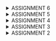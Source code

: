 <details>
<summary>ASSIGNMENT 6 </summary>

# == ASSIGNMENT 6 QUESTIONS AND ANSWERS: =

 ## 1. Explain the benefits of using JavaScript in developing web applications!
    Java script supports object-oriented, imperative, event-driven and functional programming. This allows web developers to create complex functions that can work on websites. It can increase interaction between web pages and users and enables dynamic page manipulation.   In event-driven programming which increases web page and user interaction, some functions can be run after a certain event is triggered on the website at any time. 
    For example clicking on a button that changes the color of the website will immediately make the website change color. JavaScript can also create buttons on websites that will change color once clicked on or make the website automatically change appearance based on the time of the day, which all increase interactivity. Another example is this dynamism technique called AJAX or Asynchronous JavaScript And XML.
    With AJAX, asynchrnous data exchange between the server and browser can occur in the background. AJAX can also send data in different file types to the server.
    In addition, JavaScript code is not executed on the server side but on the client side, hence the server performance is not affected if many users are interacting with the website, rather the performance of the website depends on the user's device specifications. JavaScript can also let certain parts of a page get updated without refreshing the entire page.
 
 ## 2. Explain why we need to use await when we call fetch()! What would happen if we don't use await?
    The await function is used to tell the web browser to wait for the result or promise of an async function before the rest of that function is executed. Without an await keyword the function will be executed synchronously and not asynchronously. Await keywords make sure that the function will be executed step by step in the background.
 
 ## 3. Why do we need to use the csrf_exempt decorator on the view used for AJAX POST?
    The decorator tells Django to not check the CSRF token when a POST request is sent with AJAX. This eliminates the need for the user to get their CSRF token checked for validation each time AJAX POST is requested.
 
 ## 4. On this week's tutorial, the user input sanitization is done in the back-end as well. Why can't the sanitization be done just in the front-end?
    Since front-end sanitization does not cover client-side code manipulation tactics such as XSS or injection attacks such as with SQL, implementing back-end sanitization is necessary.

 ## 5. Explain how you implemented the checklist above step-by-step (not just following the tutorial)!
    
    Modify the previously created assignment 5 to use AJAX.

    1. AJAX GET:
        a.  Modify the codes in data cards to able to use AJAX GET.

            1. In main.html in main/templates I added the code below so that it can retrieve data with AJAX
                <html>
                 async function getProductEntries(){
                  return fetch("{% url 'main:show_json' %}").then((res) => res.json())
                 }
                </html>
  
        b. Retrieve data using AJAX GET. Make sure that the datas retrieved are only the datas belonging to the logged in user.
        
            1.  To do this, I changed the paramater in Product.objects.filter from pk=id to user=request.user in views.py
   
   ```python
           def show_xml_by_id(request, id):
               data = Product.objects.filter(user=request.user)
               return HttpResponse(serializers.serialize("xml", data), content_type="application/xml")

           def show_json_by_id(request, id):
               data = Product.objects.filter(user=request.user)
               return HttpResponse(serializers.serialize("json", data), content_type="application/json")
   ```
   
    2. AJAX POST:
        a. Create a button that opens a modal with a form for adding a product entry.

            1. In main/templates main.html, I inserted code that with the help of Tailwind will create a modal

                <html>
                             <div id="crudModal" tabindex="-1" aria-hidden="true" class="hidden fixed inset-0 z-50 w-full flex items-center justify-center bg-gray-800 bg-opacity-50 overflow-x-hidden overflow-y-auto transition-opacity duration-300 ease-out">
                                 <div id="crudModalContent" class="relative bg-white rounded-lg shadow-lg w-5/6 sm:w-3/4 md:w-1/2 lg:w-1/3 mx-4 sm:mx-0 transform scale-95 opacity-0 transition-transform transition-opacity duration-300 ease-out">
                                     <!-- Modal header -->
                                     <div class="flex items-center justify-between p-4 border-b rounded-t">
                                     <h3 class="text-xl font-semibold text-gray-900">
                                         Add New Product Entry
                                     </h3>
                                     <button type="button" class="text-gray-400 bg-transparent hover:bg-gray-200 hover:text-gray-900 rounded-lg text-sm p-1.5 ml-auto inline-flex items-center" id="closeModalBtn">
                                         <svg aria-hidden="true" class="w-5 h-5" fill="currentColor" viewBox="0 0 20 20" xmlns="http://www.w3.org/2000/svg">
                                         <path fill-rule="evenodd" d="M4.293 4.293a1 1 0 011.414 0L10 8.586l4.293-4.293a1 1 0 111.414 1.414L11.414 10l4.293 4.293a1 1 0 01-1.414 1.414L10 11.414l-4.293 4.293a1 1 0 01-1.414-1.414L8.586 10 4.293 5.707a1 1 0 010-1.414z" clip-rule="evenodd"></path>
                                         </svg>
                                         <span class="sr-only">Close modal</span>
                                     </button>
                                     </div>
                                     <!-- Modal body -->
                                     <div class="px-6 py-4 space-y-6 form-style">
                                     <form id="ProductEntryForm">
                                         <!-- Added csrf token -->
                                         {% csrf_token %}
                                         <div class="mb-4">
                                         <label for="name" class="block text-sm font-medium text-gray-700">Name</label>
                                         <input type="text" id="name" name="name" class="mt-1 block w-full border border-gray-300 rounded-md p-2 hover:border-blue-700" placeholder="Enter cookie name" required>
                                         </div>
                                         <div class="mb-4">
                                         <label for="price" class="block text-sm font-medium text-gray-700">Price</label>
                                         <textarea id="price" name="price" rows="3" class="mt-1 block w-full h-52 resize-none border border-gray-300 rounded-md p-2 hover:border-blue-700" placeholder="Enter the price" required></textarea>
                                         </div>
                                         <div class="mb-4">
                                         <label for="description" class="block text-sm font-medium text-gray-700">Description</label>
                                         <input type="text" id="description" name="description" min="1" max="10" class="mt-1 block w-full border border-gray-300 rounded-md p-2 hover:border-blue-700" placeholder="Enter the description" required>
                                         </div>
                                     </form>
                                     </div>
                                     <!-- Modal footer -->
                                     <div class="flex flex-col space-y-2 md:flex-row md:space-y-0 md:space-x-2 p-6 border-t border-gray-200 rounded-b justify-center md:justify-end">
                                     <button type="button" class="bg-gray-500 hover:bg-gray-600 text-white font-bold py-2 px-4 rounded-lg" id="cancelButton">Cancel</button>
                                     <button type="submit" id="submitProductEntry" form="ProductEntryForm" class="bg-blue-700 hover:bg-blue-600 text-white font-bold py-2 px-4 rounded-lg">Save</button>
                                     </div>
                                 </div>
                                 </div>
                </html>
   
            2. I also added this to make a button for opening the modal form for making a cookie entry with AJAX
              <html>
                                      <button data-modal-target="crudModal" data-modal-toggle="crudModal" class="btn bg-blue-800 hover:bg-blue-900 text-white font-bold py-2 px-4 rounded-lg transition duration-300 ease-in-out transform hover:-translate-y-1 hover:scale-105" onclick="showModal();">
                                          Add New Cookie Entry by AJAX
                                      </button>
              </html>

        b. Create a new view function to add a new product entry to the database.

            1. I imported the following in views.py
               <html>
                     from django.views.decorators.csrf import csrf_exempt
                     from django.views.decorators.http import require_POST
               </html>

            2. I then created a new function called add_product_entry_ajax to add new products with AJAX in views.py

```python
                @csrf_exempt
                @require_POST
                def add_product_entry_ajax(request):
                    name = strip_tags(request.POST.get("name"))
                    price = strip_tags(request.POST.get("price"))
                    description = strip_tags(request.POST.get("description"))
                    user = request.user

                    new_product = Product(
                        name=name, price=price,
                        description=description,
                        user=user
                    )
                    new_product.save()

                    return HttpResponse(b"CREATED", status=201)
```

            3. Next I did URL routing for the new function by importing add_product_entry_ajax in urls.py

        c. Create a /create-ajax/ path that routes to the new view function you created.

            1. To do this, I added this line path('create-product-entry-ajax', add_product_entry_ajax, name='add_prodduct_entry_ajax') in urpatterns in urls.py

        d. Connect the form you created inside the modal to the /create-ajax/ path.

            1. I connected it by adding the function addProductEntry() in main.html in main/templates. The line that connects the modal to creating a new product entry with AJAX is this fetch("{% url 'main:add_product_entry_ajax' %}" ...).

               <html>
                      <script>
                              function addProductEntry() {
                                  const form = document.querySelector('#ProductEntryForm'); 
                                  const formItems = new FormData(form);
                                  fetch("{% url 'main:add_product_entry_ajax' %}", {
                                      method: "POST",
                                      body: formItems,
                                  })
                                  .then(response => {
                                      if (response.ok) {
                                      refreshProductEntries();
                                      form.reset();
                                      } else {
                                      alert('Failed to add cookie.');
                                      }
                                  })
                                  .catch(error => {
                                      console.error('Error:', error);
                                      alert('An error occurred.');
                                  });
                                  return false;
                                  }    
                      </script>
              </html>

        e. Perform asynchronous refresh on the main page to display the latest item list without reloading the entire main page.

            1. Asynchronous refresh happens automatically after I create a new product entry with AJAX. This snippet of code refreshese the page automatically after a product entry is made with AJAX as it calls hideModal();.
               <html>
                             <script>
                               document.getElementById("ProductEntryForm").addEventListener("submit", (e) => {
                                   e.preventDefault();
                                   addProductEntry();
                                   hideModal();
                                   })
                              </script>
               </html>

        f. Making AJAX GET and AJAX POST secure
            
            1. I added this line in views.py and forms.py
                from django.utils.html import strip_tags

            2. I then added strip_tags in the following code snippets:

                This snippet is in forms.py:
                    def clean_name(self):
                        name = self.cleaned_data["name"]
                        return strip_tags(name)

                    def clean_price(self):
                        price = self.cleaned_data["price"]
                        return strip_tags(price)
                    
                    def clean_description(self):
                        description = self.cleaned_data["description"]
                        return strip_tags(description)
                        
                This snippet is in views.py:
                    @csrf_exempt
                    @require_POST
                    def add_product_entry_ajax(request):
                        name = strip_tags(request.POST.get("name"))
                        price = strip_tags(request.POST.get("price"))
                        description = strip_tags(request.POST.get("description"))
                        ...



</details>

<details>
<summary>ASSIGNMENT 5</summary>

# == ASSIGNMENT 5 QUESTIONS AND ANSWERS: ==

 ## 1. If there are multiple CSS selectors for an HTML element, explain the priority order of these CSS selectors!

    There are four CSS selectors: inline styles, ID selectors, classes selector and element selector.
    The most prioritized are the inline styles and the least prioritized are the element selectors.

    Each selector has a specifity value, with inline styles having the highest value. Selectors with the higher value are prioritized more.

 
 ## 2. Why does responsive design become an important concept in web application development? Give examples of applications that have and have not implemented responsive design!

    Responsive design is important because it ensures that a website fits the resolution of the device it is being viewed on. Websites should look like it fit the screens of desktops, mobile phones and tablets because if they did not then navigating them would be tedious. For instance, a user navigating a website that is meant to fit a desktop screen on a mobile phone would have to scroll a lot or some buttons on the website would be unaccessible, essentially making the website unuseable -this is unresponsive design.

    For example the Fasilkom SCELE website has responsive design because it can fit both on a desktop and mobile phone screen.  
        
    Responsive design makes interacting with websites more engaging and they provide the user with feedback and information regarding their actions on the website. Responsive designs can also indicate if the website is working properly or not. In addition, responsive design follows some of Shneideran's 8 Golden Rules of Interface Design which is offering informative feedback, seek universal usability, strive for consistency and supporting internal locus of control.
    
    For example in the mental health tracker website when the cursor hovers over the oroduct card, it rotates slightly. Another example are buttons that change color when hovered or clicked on.

    Unresponsive design is the opposite. For example buttons can be unresponsive when they are disabled, meaning they cannot be clicked.
 
 ## 3. Explain the differences between margin, border, and padding, and how to implement these three things!
 
    The CSS box model consists of a margin, border, padding and content. With the margin and padding on the outermost and innermost areas respectively. 
    The margin is an area around the border, padding and content.
    The border is an area around the content and padding.
    The padding is an area inside the content.

    There are ways to implement the margin, border and padding which are all implemented in the global.css file.
    
    The border can be used in various to style areas around text which is content. They are used to enclose text in a box and the color and thickness of the border can be styled. Examples of such ways as follows border-color: #674ea7, border: 2px solid #bcbcbc; and border-radius: 0.375rem. Borders can also be used to style buttons.

    The padding can be used to style buttons, header, forms and content sections. It specifies color and the area the content will occupy. and  For example this is padding used for a header's dimensions, 20px 20px 20px 40px. In another example, giving a button padding: 10px means that it will be 10 pixels in length and height. Padding color can be changed through this way background-color: rgb(231, 168, 86).

    The margin can be used to style content sections and for managing the placement of the layers inside of the CSS box model. It can be used to justify, or align ext and content to the left or right. For example margin: 0 auto; means that the content will be placed in the center of a the CSS box and a margin can be added to the top, left, right or bottom of content. For example margin-top: 20px; means that the closest other content can be above the first content is 20 pixels.

    Here is an example of all three aspects used together:

    .box-element {
            margin: 30px; /* the space outside the element */
            border: 2px solid black; /* the border around the element */
            padding: 20px; /* the space inside the element */
        }
    
 ## 4. Explain the concepts of flex box and grid layout along with their uses!

    The flex box is a CSS3 layout and is backwards compatible. It eliminates the need to use float and positioning for content such as margins. To create a FlexBox, a flex container has to be made. For example, this flex container:
    <div class="flex-container">
        <div>1</div>
        <div>2</div>
        <div>3</div>
    </div>
    looks like a long blue rectangle with three smaller white squares in it with the numbers 1, 2 and 3 on each box in black, default arial font.
    To make it flexible, its display must be set this way
    .flex-container {
        display: flex;
    }.

    A flexible flex box can be used to stack flex items horizontally or vertically in the flex box, to add the order of stacking can be changed as well. Flex items can also be warped, not warped or warped in reverse order in the flex box.
    Flex items can also be justified and aligned in various ways.

    The flex items can also have their size, order and alignment stylized. To add, the area of the entire flex box can be warped to fit on both desktop and mobile phone screens.


    The grid layout is a module that uses rows and columns and seperates the space of a webpage into two-dimensional sections. It is used for exact placement of images or items and for creating complex layouts. Grid layouts also enable layering of items.

 ## 5. Explain how you implemented the checklist above step-by-step (not just following the tutorial)!

    1. Implement functions to delete and edit products.

        1. I created a new function called edit_product in views.py.
    
        2. I then imported reverse as part of the django.shortcuts.

        3. In main/templates I made a file called edit_product.html.

        4. I then made URL routing for the edit_product.html so that my project will be able to handle editing requests and actually edit products.

        5. In main.html in main/templates I added code to create a button for editing products

        6. In views.py I created a function that will delete products 

        7. Next I did URL routing for delete_products

    2. Customize the design of the HTML templates that have been created in previous assignments using CSS or a CSS framework (such as Bootstrap, Tailwind, Bulma) with the following conditions:

        2. a. Customize the login, register, and add product pages to be as attractive as possible.

            1. In the templates directory I connected my Django project with Tailwind by adding the line below
            <script src="https://cdn.tailwindcss.com"> </script>.

            2. Then I created a new directory in root called static/css and created a file called global.css.

            3. I then linked global.css in base.html by adding     <link rel="stylesheet" href="{% static 'css/global.css' %}"/>

            4. In global.css I added some styles so that the style on every page will be consistent.

            5. Then I updated the code of login.html in /main/templates to stylize it

            6. Next, I changed the code of register.html in the same directory to add styles

            7. To create the product page I added product_card.html in /main/templates

            8. To display the styled product cards, I changed the code in main.html in /main/templates by including product_card.html


        2. b. Customize the product list page to be more attractive and responsive. Then, consider the following conditions:

            i. If there are no products saved in the application, the product list page will display an image and a message that no products are registered.
            
                1. To allow my project to display images I went to settings.py in /e_commerce_app and added 'whitenoise.middleware.WhiteNoiseMiddleware' in the MIDDLEWARE section.

                2. Then I created a new directory in root called /static/css and created a folder called images in /static

                3. I added a png image of a sad face in /static and named it sad.png

                4. To display the image, I added a path to it in main.html

                5. To ensure that it will appear if there are no products available, I created an if statement {% if not product_entry %} and included the image source below it

                6. I also added text stating that "There are no cookies data in Cookie Panda."
 
            ii. If there are products saved, the product list page will display details of each product using cards (must not be exactly the same as the design in the Tutorial!).

                1. Following the if statement from earlier, to display the details of each product I created an else statement {% for product_entry in product_entries %}
            
                2. Under this statement I included the product cards that will present the product details

                3. I customized the design of each card in card_product.html

    3. For each product card, create two buttons to edit and delete the product on that card!

        1. I put the buttons in card_product.html in their own class
        
        2. I then set their colors to blue

        3. The edit and delete button are url routed to edit_product and delete_product respectively so that they can both do what they are supposed to do

    4. Create a navigation bar (navbar) for the features in the application that is responsive to different device sizes, especially mobile and desktop.

        1. To make sure that the website is responsive to different device sizes in general, I added this line in base.html in /templates
             <meta name="viewport" content="width=device-width, initial-scale=1">.
        
        2. To start, I created a file called navbar.html in templates/ directory and filled it with code that will stylize it.

        3. I then linked the navbar.html to main.html, edit_product.html and create_product_entry.html by adding this line {% include 'navbar.html' %} below {% block content %}.

        4. I set the color of the navigation bar to yellow.

        5. The code in navbar.html is divided into two parts, the first part is for showing up on desktops while the other part is for showing up on mobile phones.

</details>

<details>
<summary> ASSIGNMENT 4 </summary>

# == ASSIGNMENT 4 QUESTIONS AND ANSWERS: ==

## 1. What is the difference between HttpResponseRedirect() and redirect()?

    HttpResponseRedirect() takes a URL as the first argument. It's used to direct the user between different web pages on a browser that have a URL.
    While redirect() is more flexible because it can take URLs, models and views as a parameter. This function will return a HttpResponseRedirect to the respective URL of the parameter given.
    In this app, it's used to bring the user back to the main page after creating an account. It's shown in this code snippet:
            
            messages.success(request, 'Your account has been successfully created!')
            return redirect('main:login')

## 2. Explain how the Product model is linked with User!
    
    The product model is linked with every user via foreign key as shown here in models.py

    class Product(models.Model):
    user = models.ForeignKey(User, on_delete=models.CASCADE)

    So each instance of a product model along with all the data of said model is associated with one user

    In views.py, when a product is created it is associated with a user as shown here, as well as the data associated with the product created by the user

                product = form.save(commit=False)
                roduct.user = request.user
 
## 3. What is the difference between authentication and authorization, and what happens when a user logs in? Explain how Django implements these two concepts.

    Authentication is the process of verifying the correct identity of a user logging in.
    While authorization is granting said users persmissions for actions based on their role or level in the database, for example an admin of a database has permission to read and write all data.

    When a user logs in, they first undergo authentication.
    Using the AuthenticationForm module, Django checks if both the username and password inputted both match a user account's login information in the database. When both match then the user logging in is granted access to the website. The get_user() function is ran and it retrieves the user model, alongside all the models and data associated with said user. While getting logged in, Django checks what roles, levels or permission the logged in user has and grants them their permissions. The user is then redirected to the main  page. The login function gives the user a session ID and their requests are tracked via cookies.

    Django uses the modules below for authentication:

    from django.contrib.auth.forms import UserCreationForm, AuthenticationForm
    from django.contrib.auth import authenticate, login, logout
    from django.contrib.auth.decorators import login_required

    This decorator @login_required(login_url='/login') restricts website access to users who are logged in, this is a form of authorization.

## 4. How does Django remember logged-in users? Explain other uses of cookies and whether all cookies are safe to use.

    It remembers logged-in users based on cookies and sessions. When a user logs in, a cookie is created with a session ID and CSRF Token associated with the same user on their web broswer. This cookies data is stored on the server side and every time the user makes a request, their session ID and cookie is checked. This allows Django to identify the user based on their session ID and cookies and retrieve data associated with the user's session.

    Cookies can be used to track and study how a user interacts with a website, store items put in a shopping cart and maintain website preferences of the user.

    Cookies that are not secure are not safe to use and they can be used maliciously if stolen from users by hackers, allowing them to impersonate them. 

 
## 5. Explain how did you implement the checklist step-by-step (apart from following the tutorial).
  
    1. Implement the register, login, and logout functions so that the user can access the application freely.
    

        1. I first activated the python environment
        
        2. I then exported the following functions to views.py

            from django.contrib.auth.forms import UserCreationForm
            from django.contrib import messages

            So that user accounts can be created

        3. There needs to be a function that uses the UserCreationForm module so I added this in views.py

            def register(request):
                form = UserCreationForm()

                if request.method == "POST":
                    form = UserCreationForm(request.POST)
                    if form.is_valid():
                        form.save()
                        messages.success(request, 'Your account has been successfully created!')
                        return redirect('main:login')
                context = {'form':form}
                return render(request, 'register.html', context)

        4. I then created a HTML file caled register.html for showing the user registration form on a web browser in the directory main/templates

        5. I then did URL routing for register in urls.py by importing register and creating an URL path for it

        6. To create the login funtion I imported the following modules in views.py and created a function called login_user

            from django.contrib.auth.forms import UserCreationForm, AuthenticationForm
            from django.contrib.auth import authenticate, login

            def login_user(request):
                if request.method == 'POST':
                    form = AuthenticationForm(data=request.POST)

                    if form.is_valid():
                            user = form.get_user()
                            login(request, user)
                            return redirect('main:show_main')

                else:
                    form = AuthenticationForm(request)
                context = {'form': form}
                return render(request, 'login.html', context)


        7. I then created another HTML file called login.html in the directory main/templates

        8. Finally, I did URL routing for login in urls.py

        9. For the logout feature I imported these modules and created a function called logout_user in views.py

            from django.contrib.auth import logout

            def logout_user(request):
                logout(request)
                return redirect('main:login')

        10. In main.html I added these lines to create a button for logging out

            <a href="{% url 'main:logout' %}">
                <button>Logout</button>
            </a>

        11. Before the functions above can be used, I have to block access from the main page for users who are not logged in. To do that I imported this module in views.py

            from django.contrib.auth.decorators import login_required

        12. I then added this line above the show_main function

    2. Make two user accounts with three dummy data each, using the model made in the application beforehand so that each data can be accessed by each account locally.

        1. I created a folder in main directory called management and added an empty file called __init__.py
        
        2. I then created another folder called commands and added the files __init__.py which is empty and create_dummy_users.py

        3. I imported libraries and added information for the two dummy users. Here are their login data.

        Account 1:
            Username: CookieCat
            Password: cookiecookie123

        Account 2:
            Username: ChocoDog
            Password: choco123
        
        4. I then ran python manage.py create_dummy_users to create the dummy users


    3. Connect the models Product and User.


        1. To start I added the following lines in models.py, one at the top and the other below the Product class

            from django.contrib.auth.models import User

            user = models.ForeignKey(User, on_delete=models.CASCADE)

        2. In views.py I altered this if statement under create_product_entry function to this
            
                if form.is_valid() and request.method == "POST":
                    product_entry = form.save(commit=False)
                    product_entry.user = request.user
                    product_entry.save()
                    return redirect('main:show_main')

        3. I added this as a new context in views.py

                    'name': request.user.username,

            and changed .all() in show_main to this

                    filter(user=request.user)


    4. Display logged in user details such as username and apply cookies like last login to the application's main page.

        1. To set the cookies up for the latest logged in user, I imported the following modules in views.py

            import datetime
            from django.http import HttpResponseRedirect
            from django.urls import reverse

        2. Then in views.py, I changed the code for if form.is_valid() to the following 

            if form.is_valid():
                user = form.get_user()
                login(request, user)
                response = HttpResponseRedirect(reverse("main:show_main"))
                response.set_cookie('last_login', str(datetime.datetime.now()))
                return response

        3. I added this line in context of the show_main function in views.py so that the cookies data can be displayed 

                'last_login': request.COOKIES['last_login'],

        4. I changed the code under logout_user to this:

                logout(request)
                response = HttpResponseRedirect(reverse('main:login'))
                response.delete_cookie('last_login')
                return response

        5. I then added this line below the log out button

            <h5>Last login session: {{ last_login }}</h5>
</details>

<details>
<summary> ASSIGNMENT 3 </summary>

# == ASSIGNMENT 3 QUESTIONS AND ANSWERS: == #

<< Link for Screenshots for XML, JSON, XML by ID and JSON by ID >>
<< https://docs.google.com/document/d/1_K4jK-_b2kweG8Sl_gUZz0fhp48jUh3XQXMI37tgUaM/edit >>
 
## 1>>> Explain why we need data delivery in implementing a platform.

    So that different parts of a platform can communicate with each other and accomplish tasks they are required to do.
    URL routing is one such method and it allows an application to be displayed on a web browser. Without data delivery in a platform, applications would run very slowly and inconvenient and primitive methods would have to be implemented for data delivery.
    The platform is not static anymore as with data delivery, synchronous communication is enabled between the users, platform and the administrators.


## 2>>> In your opinion, which is better, XML or JSON? Why is JSON more popular than XML?

    I think JSON is better because its size is generally smaller than XML, its data can be transferred quicker and it is more human-readable. XML takes more time to read due to its hierarchical structure while JSON is more compact and shorter.

    JSON is more popular because it is flexible in applications and is easy to parse.
    JSON is also widely used for data transfer in mobile applications in which data transfer needs to be completed as quick as possible.


## 3>>> Explain the functional usage of is_valid() method in Django forms. Also explain why we need the method in forms.

    The method is_valid() performs a validation check on data entered in Django forms, it makes sure that the data entered matches the type and constraints set for each data query. This eliminates the need for administrators to read through and check forms that have wrong data type inputted such as numbers in a query for words, thus saving time.
    This also prevents users from accidentally inputting the wrong or empty data in forms, giving them a chance to recheck their answers and input them correctly.
    

## 4>>> Why do we need csrf_token when creating a form in Django? What could happen if we did not use csrf_token on a Django form? How could this be leveraged by an attacker?

    A CSRF token is a large randomly generated number given to each authenticated user that visits a django-based website. This token ensures that requests from the user cannot be done on malicious websites without their consent, called cross site request forgery. They provide security for authenticated users by allowing them and them only to issue forms and requests, stopping malicious users from making requests in place of the authenticated user without consent. 
    Without CSRF tokens, stealing money from accounts on banking websites would be so easy. The thief would send a link that has a request to send money from the victim's account to their account on their website and have the authenticated user click it. After the user connects to the malicious site, the request will be sent to the bank and the money will be transferred.
    

## 5>>> Explain how you implemented the checklist above step-by-step (not just following the tutorial).

        1>> Create a form input to add a model object to the previous app.

            1> I first created a base template for all the other web pages called base.html.

            2> I then added 
            ```
            'DIRS': [BASE_DIR / 'templates']
            ```
            in settings.py in e_commerce_app so that base.html will be detected as a base file.

            3> Next I added 
            ```
            {% extends 'base.html' %} 
            ...
            {% block content %}
            {% endblock content %}
            ```
            main.html in main/templates so that the data in the django project will be loaded in HTML form easily.

            4> In the same file I added the lines
            ```
            import uuid
            id = models.UUIDField(primary_key=True, default=uuid.uuid4, editable=False)
            ```

            5> I then ran the following commands 'python manage.py makemigrations' and 'python manage.py migrate'.

            6> To create the base of the form, I created a file 'forms.py' in main directory and created a new class ProductEntryForm.

            7> I then imported redirect from the django.shortcuts library and added
            ```
            from main.forms import ProductEntryForm
            from main.models import Product
            ``` 
            at the top of views.py in main directory.

            8> In views.py, I then created a new function that takes a request and creates a form for the website.

            9> Then I added
            ```
            product_entries = Product.objects.all()
            ```
            so that the project can retrieve data about the Product objects from the database.

            10> To set up URL routing for the function that creates the form I added
            ```
            path('create-product-entry', create_product_entry, name='create_product_entry')
            ```
            and imported create_product_entry.

            11> I then created create_product_entry.html that dictates how the form will be displayed on a web browser. The code in the file is as follows:
            ```
            {% extends 'base.html' %} 
            {% block content %}
            <h1>Add New Product Entry</h1>

            <form method="POST">
            {% csrf_token %}
            <table>
                {{ form.as_table }}
                <tr>
                <td></td>
                <td>
                    <input type="submit" value="Add Product Entry" />
                </td>
                </tr>
            </table>
            </form>

            {% endblock %}
            ```
            
            12> Finally I added extra lines of code in main.html so that the table form can be displayed with a button.
        
        
        2>> Add 4 views to view the added objects in XML, JSON, XML by ID, and JSON by ID formats. 

            1> I added and imported the following libraries and modules in views.py
            ```
            from django.http import HttpResponse
            from django.core import serializers
            ```

            2> In the same file, I added two functions show_xml and show_json that will translate the data into XML and JSON respectively before displaying them.
            ```
            def show_xml(request):
                data = Product.objects.all()
                return HttpResponse(serializers.serialize("xml", data), content_type="application/xml")

            def show_json(request):
                data = Product.objects.all()
                return HttpResponse(serializers.serialize("json", data), content_type="application/json")
            ```

            3> To display the data in both XML and JSON by ID I added two more functions that display the two data types by ID in views.py
            ```
            def show_xml_by_id(request, id):
                data = Product.objects.filter(pk=id)
                return HttpResponse(serializers.serialize("xml", data), content_type="application/xml")

            def show_json_by_id(request, id):
                data = Product.objects.filter(pk=id)
                return HttpResponse(serializers.serialize("json", data), content_type="application/json")
            ```

        
        3>> Create URL routing for each of the views added in point 2.

            1> In urls.py I imported the two functions above from the main.views library and added paths in url_patterns for them so that they can be routed to the view, the paths are like this:
            ```
            path('xml/', show_xml, name='show_xml'),
            path('json/', show_json, name='show_json'),
            ```

            2> In addition, I imported the functions and added URL paths for said functions in urls.py to complete URL routing
            the paths look like this:
            ```
            path('xml/<str:id>/', show_xml_by_id, name='show_xml_by_id'),
            path('json/<str:id>/', show_json_by_id, name='show_json_by_id'),
            ```
</details>

<details>
<summary> ASSIGNMENT 2 </summary>

# == ASSIGNMENT 2 QUESTIONS AND ANSWERS: ==

1>>> Explain how you implemented the checklist above step-by-step (not just following the tutorial).


    1>> Creating the Django project.

        1> I first made a folder called e-commerce-app and then iniated an environment in the same directory.
        2> I then made a requirements.txt file with the needed dependencies for the project and installed them. 
        3> After that, I configured the project and ran the server after adding "localhost" and "127.0.0.1" to the list of allowed hosts in settings.py. 
        4> I checked if the django application has been deployed successfully by visiting the link http://localhost:8000/ to see.
        5> I exited the virtual environment by typing deactivate.
        6> I created a repository on GitHub called 'e-commerce-app'.
        7> I created a gitignore file in the local folder.
        8> To start connecting my local repository with the GitHub one,
            I typed git branch -M main to initialize a new main branch called 'name'.
        9> Then I typed git remote set-url origin https://github.com/AmeeraKT/e-commerce-app.git to connect the local repo
            with the one on GitHub.
        10> I typed 'git add .' so that all changes I made will be recorded/
        11> Then I typed 'git commit -m "Created E Commerce App"' to establish all the changes to git.
        12> Finally I typed 'git push -u origin main' to transfer all the files I created on the local repo to the GitHub repo.
        13> I typed 'git status' to check if all changes have been committed.


    2>> Create an application with the name main in the project.

        1> I first typed in 'env\Scripts\activate' to enter the virtual environment in the terminal. This environment prevents
            conflicts from happening on the computer   
        2> Then I input the command 'Python manage.py startapp main' to create an application with the name main in the project
        3> I registered the application 'main' by adding it to the list of installed apps


    3>> Perform routing in the project so that the application main can run.
        1> I ran the command
                python manage.py runserver
        2> I checked the if the application is up, running and displayed properly by visiting this link http://localhost:8000/
    
    4>> Create a model in the application main with the name Product and have the mandatory attributes as follows.
        name
        price
        description

        1> I created a model in the models.py file in the main folder by adding the following code:
            from django.db import models

            class Product(models.Model):
                nameclass = models.CharField(max_length=255)
                name = models.CharField(max_length=255)
                price = models.IntegerField()
                description = models.TextField()

            I ensured that the class types matched the attributes 

    5>> Create a function in views.py to return to an HTML template that displays the name of the application and your name and class.
        1> I created a function that will display the details I want to show in the application
                def show_main(request):
                    context = {
                        'name' : 'Cookie',
                        'price': '5000',
                        'description': 'Homey chocolate chip cookies baked fresh everyday'
                    }

                    return render(request, "main.html", context)

    6>> Create a routing in urls.py for the application main to map the function created in views.py.
        
        1> I created a file called urls.py in the folder e-commerce-app
        2> I then added the following code in the file to configure URL routing for the main application:
                from django.urls import path
                from main.views import show_main

                app_name = 'main'

                urlpatterns = [
                    path('', show_main, name='show_main'),
                ]
        3> To configure URL routing for the project, I added the following code to the urls.py file in the e_commerce_app folder
                from django.urls import path, include
                path('', include('main.urls'))
    
    7>> Perform deployment to PWS for the application that has been created so that it can be accessed by others via the Internet.
        1>  I ran the command git remote add pws https://pbp.cs.ui.ac.id/ameera.khaira/ECommerceApplicationCookiePanda
        2> I then ran branch -M master
        3> Finally I ran push pws master to push to deploy my application to the PWS website
    
    8>> Create a README.md that contains a link to the PWS application that has been deployed, as well as answers to the following questions.

        1> I created the README.md file in the e-commerce-app folder locally and illed it with my answers and a link to the PWS application.
        2> I then pushed it to the PWS website using the command git push pws master


2>>> Create a diagram that contains the request client to a Django-based web application and the response it gives, and explain the relationship between urls.py, views.py, models.py, and the html file.

    The diagram can be viewed here:
    https://www.canva.com/design/DAGQa2NaV_w/lpAkdv4Nm4Nxq_DF9vyg2A/view?utm_content=DAGQa2NaV_w&utm_campaign=designshare&utm_medium=link&utm_source=editor

    The urls.py file handles any HTTP requests such as a user wanting to open a Django-based web application like in this assignment. Once the request is received,
    the show_main function in urls.py will call said function in views.py.

    The file views.py will call the show_main function with the request passed to it from urls.py as a parameter. The views.py file will then query the database containing the data of the objects which are stored in models.py.
    The views.py file will also look into the HTML file and organize the data obtained from models.py based on the format in main.html. The views.py file will then send a response, which is the way the web application and its data should be displayed on a browser, back to urls.py so the HTTP response is received and displayed on a browser.

    The file models.py contains information about the data types of the attributes, it provides the data of the web application to be displayed to views.py.
    
    The HTML file dictates how the data of the web application should be presented on a web browser. 


3>>> Explain the use of git in software development!

    Git is used to keep track of changes done in projects done in code. Whenever a user alters the source code or adds or removes files, git will automatically detect actions like this then document and store the data. These changes then can be checked and committed
    with a messsage from the user with reasons or details for said change. Git is very useful in software developement while working with teams as users can check the changes that have been committed and their reasons. This allows a team to keep track of any updates and
    it also enables them to back track if any mistakes have been committed.

    Git also allows users to push local projects to Github quickly and easily, so their projects can be viewed publicly by others.



4>>> In your opinion, out of all the frameworks available, why is Django used as the starting point for learning software development?

    Since Python is the most commonly used computer language, I believe that Django is a suitable introduction to learning software
    development as it requires Python.
    The syntax is also straightforward, simple and human-friendly enough to understand just like Python as a language. 
    Django already creates a base template that's simple too so that users who are new to software development are able to familiarize
    themselves with it quicker.



5>>> Why is the Django model called an ORM?

    ORM stands for 'Object Relational Mapper'. An ORM is a technique that essentially connects object oriented programs to relational
    databases. This allows programmers to interact with relational databases through object oriented programming. Django has an ORM which lets it change default database structures into Python classes so that they can be worked with in full Python language, meaning there
    is no need to use SQL language to create or manage a database.
</details>
